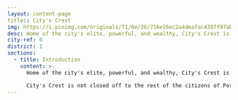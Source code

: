 ```yaml
---
layout: content-page
title:: City's Crest
img: https://i.pinimg.com/originals/71/6e/26/716e26ec2a4deafac4397f97abb7fb26.jpg
desc: Home of the city's elite, powerful, and wealthy, City's Crest is a beautiful district that likes to show off its wealth.
city-ref: 0
district: 1
sections:
  - title: Introduction
    content: >-
      Home of the city's elite, powerful, and wealthy, City's Crest is a beautiful district that likes to show off its wealth. The majority of the residents of this district can trace their lineage back many generations within the same estates of City's Crest.

      City's Crest is not closed off to the rest of the citizens of Port George. However, those who enter into the district are closely watched by Guards at the districts gates.
---
```

